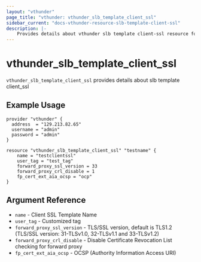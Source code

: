 ```yaml
---
layout: "vthunder"
page_title: "vthunder: vthunder_slb_template_client_ssl"
sidebar_current: "docs-vthunder-resource-slb-template-client-ssl"
description: |-
    Provides details about vthunder slb template client-ssl resource for A10
---
```


# vthunder\_slb\_template\_client\_ssl

`vthunder_slb_template_client_ssl` provides details about slb template client_ssl
## Example Usage


```hcl
provider "vthunder" {
  address  = "129.213.82.65"
  username = "admin"
  password = "admin"
}

resource "vthunder_slb_template_client_ssl" "testname" {
	name = "testclientssl"
	user_tag = "test_tag"
	forward_proxy_ssl_version = 33
	forward_proxy_crl_disable = 1
	fp_cert_ext_aia_ocsp = "ocp" 
}
```

## Argument Reference

* `name` - Client SSL Template Name
* `user_tag` - Customized tag
* `forward_proxy_ssl_version` - TLS/SSL version, default is TLS1.2 (TLS/SSL version: 31-TLSv1.0, 32-TLSv1.1 and 33-TLSv1.2)
* `forward_proxy_crl_disable` - Disable Certificate Revocation List checking for forward proxy
* `fp_cert_ext_aia_ocsp` - OCSP (Authority Information Access URI)

